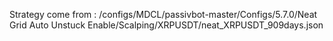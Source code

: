 Strategy come from : /configs/MDCL/passivbot-master/Configs/5.7.0/Neat Grid Auto Unstuck Enable/Scalping/XRPUSDT/neat_XRPUSDT_909days.json